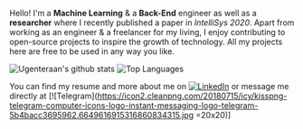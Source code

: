 Hello! I'm a **Machine Learning** & a **Back-End** engineer as well as a **researcher** where I recently published a paper in *IntelliSys 2020*. Apart from working as an engineer & a freelancer for my living, I enjoy contributing to open-source projects to inspire the growth of technology. All my projects here are free to be used in any way you like. 


![Ugenteraan's github stats](https://github-readme-stats.vercel.app/api?username=ugenteraan&show_icons=true&theme=merko&cache_seconds=3000)
![Top Languages](https://github-readme-stats.vercel.app/api/top-langs/?username=ugenteraan&layout=compact)

You can find my resume and more about me on [![LinkedIn][1.1]][1] or message me directly at [![Telegram](https://icon2.cleanpng.com/20180715/icy/kisspng-telegram-computer-icons-logo-instant-messaging-logo-telegram-5b4bacc3695962.6649616915316860834315.jpg =20x20)]


[1.1]: https://raw.githubusercontent.com/MartinHeinz/MartinHeinz/master/linkedin-3-16.png 


[1]: https://www.linkedin.com/in/ugenteraan-manogaran-68738b137/
